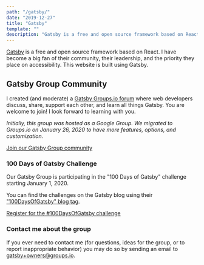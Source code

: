 ```yaml
---
path: "/gatsby/"
date: "2019-12-27"
title: "Gatsby"
template: ""
description: "Gatsby is a free and open source framework based on React. I have become a big fan of their community, their leadership, and the priority they place on accessibility. Join my Gatsby Group community."
---
```

[Gatsby](https://www.gatsbyjs.org/) is a free and open source framework based on React. I have become a big fan of their community, their leadership, and the priority they place on accessibility. This website is built using Gatsby.

## Gatsby Group Community
I created (and moderate) a [Gatsby Groups.io forum](https://groups.io/g/gatsby) where web developers discuss, share, support each other, and learn all things Gatsby. You are welcome to join! I look forward to learning with you.

*Initially, this group was hosted as a Google Group. We migrated to Groups.io on January 26, 2020 to have more features, options, and customization.*

<a class="button primary" href="https://groups.io/g/gatsby">Join our Gatsby Group community</a>

### 100 Days of Gatsby Challenge
Our Gatsby Group is participating in the "100 Days of Gatsby" challenge starting January 1, 2020.

You can find the challenges on the Gatsby blog using their ["100DaysOfGatsby" blog tag](https://www.gatsbyjs.org/blog/tags/100-day-of-gatsby).

<a class="button primary" href="https://www.gatsbyjs.org/blog/100days/">Register for the #100DaysOfGatsby challenge</a>

### Contact me about the group
If you ever need to contact me (for questions, ideas for the group, or to report inappropriate behavior) you may do so by sending an email to [gatsby+owners@groups.io](mailto:gatsby+owners@groups.io).
